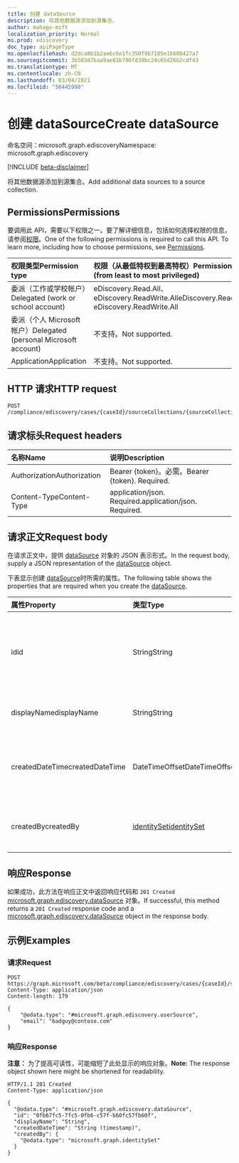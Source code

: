 ```yaml
---
title: 创建 dataSource
description: 将其他数据源添加到源集合。
author: mahage-msft
localization_priority: Normal
ms.prod: ediscovery
doc_type: apiPageType
ms.openlocfilehash: d2dca8b1b2ae6c6e1fc350f9b7185e16608427a7
ms.sourcegitcommit: 3b583d7baa9ae81b796fd30bc24c65d26b2cdf43
ms.translationtype: MT
ms.contentlocale: zh-CN
ms.lasthandoff: 03/04/2021
ms.locfileid: "50445998"
---
```

# <a name="create-datasource"></a><span data-ttu-id="4904d-103">创建 dataSource</span><span class="sxs-lookup"><span data-stu-id="4904d-103">Create dataSource</span></span>

<span data-ttu-id="4904d-104">命名空间：microsoft.graph.ediscovery</span><span class="sxs-lookup"><span data-stu-id="4904d-104">Namespace: microsoft.graph.ediscovery</span></span>

[!INCLUDE [beta-disclaimer](../../includes/beta-disclaimer.md)]

<span data-ttu-id="4904d-105">将其他数据源添加到源集合。</span><span class="sxs-lookup"><span data-stu-id="4904d-105">Add additional data sources to a source collection.</span></span>

## <a name="permissions"></a><span data-ttu-id="4904d-106">Permissions</span><span class="sxs-lookup"><span data-stu-id="4904d-106">Permissions</span></span>

<span data-ttu-id="4904d-p101">要调用此 API，需要以下权限之一。要了解详细信息，包括如何选择权限的信息，请参阅[权限](/graph/permissions-reference)。</span><span class="sxs-lookup"><span data-stu-id="4904d-p101">One of the following permissions is required to call this API. To learn more, including how to choose permissions, see [Permissions](/graph/permissions-reference).</span></span>

|<span data-ttu-id="4904d-109">权限类型</span><span class="sxs-lookup"><span data-stu-id="4904d-109">Permission type</span></span>|<span data-ttu-id="4904d-110">权限（从最低特权到最高特权）</span><span class="sxs-lookup"><span data-stu-id="4904d-110">Permissions (from least to most privileged)</span></span>|
|:---|:---|
|<span data-ttu-id="4904d-111">委派（工作或学校帐户）</span><span class="sxs-lookup"><span data-stu-id="4904d-111">Delegated (work or school account)</span></span>|<span data-ttu-id="4904d-112">eDiscovery.Read.All、eDiscovery.ReadWrite.All</span><span class="sxs-lookup"><span data-stu-id="4904d-112">eDiscovery.Read.All, eDiscovery.ReadWrite.All</span></span>|
|<span data-ttu-id="4904d-113">委派（个人 Microsoft 帐户）</span><span class="sxs-lookup"><span data-stu-id="4904d-113">Delegated (personal Microsoft account)</span></span>|<span data-ttu-id="4904d-114">不支持。</span><span class="sxs-lookup"><span data-stu-id="4904d-114">Not supported.</span></span>|
|<span data-ttu-id="4904d-115">Application</span><span class="sxs-lookup"><span data-stu-id="4904d-115">Application</span></span>|<span data-ttu-id="4904d-116">不支持。</span><span class="sxs-lookup"><span data-stu-id="4904d-116">Not supported.</span></span>|

## <a name="http-request"></a><span data-ttu-id="4904d-117">HTTP 请求</span><span class="sxs-lookup"><span data-stu-id="4904d-117">HTTP request</span></span>

<!-- {
  "blockType": "ignored"
}
-->

``` http
POST /compliance/ediscovery/cases/{caseId}/sourceCollections/{sourceCollectionId}/additionalSources
```

## <a name="request-headers"></a><span data-ttu-id="4904d-118">请求标头</span><span class="sxs-lookup"><span data-stu-id="4904d-118">Request headers</span></span>

|<span data-ttu-id="4904d-119">名称</span><span class="sxs-lookup"><span data-stu-id="4904d-119">Name</span></span>|<span data-ttu-id="4904d-120">说明</span><span class="sxs-lookup"><span data-stu-id="4904d-120">Description</span></span>|
|:---|:---|
|<span data-ttu-id="4904d-121">Authorization</span><span class="sxs-lookup"><span data-stu-id="4904d-121">Authorization</span></span>|<span data-ttu-id="4904d-p102">Bearer {token}。必需。</span><span class="sxs-lookup"><span data-stu-id="4904d-p102">Bearer {token}. Required.</span></span>|
|<span data-ttu-id="4904d-124">Content-Type</span><span class="sxs-lookup"><span data-stu-id="4904d-124">Content-Type</span></span>|<span data-ttu-id="4904d-p103">application/json. Required.</span><span class="sxs-lookup"><span data-stu-id="4904d-p103">application/json. Required.</span></span>|

## <a name="request-body"></a><span data-ttu-id="4904d-127">请求正文</span><span class="sxs-lookup"><span data-stu-id="4904d-127">Request body</span></span>

<span data-ttu-id="4904d-128">在请求正文中，提供 [dataSource](../resources/ediscovery-datasource.md) 对象的 JSON 表示形式。</span><span class="sxs-lookup"><span data-stu-id="4904d-128">In the request body, supply a JSON representation of the [dataSource](../resources/ediscovery-datasource.md) object.</span></span>

<span data-ttu-id="4904d-129">下表显示创建 [dataSource](../resources/ediscovery-datasource.md)时所需的属性。</span><span class="sxs-lookup"><span data-stu-id="4904d-129">The following table shows the properties that are required when you create the [dataSource](../resources/ediscovery-datasource.md).</span></span>

|<span data-ttu-id="4904d-130">属性</span><span class="sxs-lookup"><span data-stu-id="4904d-130">Property</span></span>|<span data-ttu-id="4904d-131">类型</span><span class="sxs-lookup"><span data-stu-id="4904d-131">Type</span></span>|<span data-ttu-id="4904d-132">说明</span><span class="sxs-lookup"><span data-stu-id="4904d-132">Description</span></span>|
|:---|:---|:---|
|<span data-ttu-id="4904d-133">id</span><span class="sxs-lookup"><span data-stu-id="4904d-133">id</span></span>|<span data-ttu-id="4904d-134">String</span><span class="sxs-lookup"><span data-stu-id="4904d-134">String</span></span>|<span data-ttu-id="4904d-135">[sourceCollection](../resources/ediscovery-sourcecollection.md)案例的 ID。</span><span class="sxs-lookup"><span data-stu-id="4904d-135">The ID for [sourceCollection](../resources/ediscovery-sourcecollection.md) case.</span></span> <span data-ttu-id="4904d-136">只读。</span><span class="sxs-lookup"><span data-stu-id="4904d-136">Read-only.</span></span> <span data-ttu-id="4904d-137">继承自 [实体](../resources/entity.md)</span><span class="sxs-lookup"><span data-stu-id="4904d-137">Inherited from [entity](../resources/entity.md)</span></span>|
|<span data-ttu-id="4904d-138">displayName</span><span class="sxs-lookup"><span data-stu-id="4904d-138">displayName</span></span>|<span data-ttu-id="4904d-139">String</span><span class="sxs-lookup"><span data-stu-id="4904d-139">String</span></span>|<span data-ttu-id="4904d-140">[sourceCollection 的名称](../resources/ediscovery-sourcecollection.md)</span><span class="sxs-lookup"><span data-stu-id="4904d-140">The name of the [sourceCollection](../resources/ediscovery-sourcecollection.md)</span></span>|
|<span data-ttu-id="4904d-141">createdDateTime</span><span class="sxs-lookup"><span data-stu-id="4904d-141">createdDateTime</span></span>|<span data-ttu-id="4904d-142">DateTimeOffset</span><span class="sxs-lookup"><span data-stu-id="4904d-142">DateTimeOffset</span></span>|<span data-ttu-id="4904d-143">创建 [sourceCollection 的](../resources/ediscovery-sourcecollection.md) 日期和时间。</span><span class="sxs-lookup"><span data-stu-id="4904d-143">The date and time when the [sourceCollection](../resources/ediscovery-sourcecollection.md) was created.</span></span>|
|<span data-ttu-id="4904d-144">createdBy</span><span class="sxs-lookup"><span data-stu-id="4904d-144">createdBy</span></span>|[<span data-ttu-id="4904d-145">identitySet</span><span class="sxs-lookup"><span data-stu-id="4904d-145">identitySet</span></span>](../resources/identityset.md)|<span data-ttu-id="4904d-146">创建 [sourceCollection 的用户](../resources/ediscovery-sourcecollection.md)。</span><span class="sxs-lookup"><span data-stu-id="4904d-146">The user who created the [sourceCollection](../resources/ediscovery-sourcecollection.md).</span></span>|

## <a name="response"></a><span data-ttu-id="4904d-147">响应</span><span class="sxs-lookup"><span data-stu-id="4904d-147">Response</span></span>

<span data-ttu-id="4904d-148">如果成功，此方法在响应正文中返回响应代码和 `201 Created` [microsoft.graph.ediscovery.dataSource](../resources/ediscovery-datasource.md) 对象。</span><span class="sxs-lookup"><span data-stu-id="4904d-148">If successful, this method returns a `201 Created` response code and a [microsoft.graph.ediscovery.dataSource](../resources/ediscovery-datasource.md) object in the response body.</span></span>

## <a name="examples"></a><span data-ttu-id="4904d-149">示例</span><span class="sxs-lookup"><span data-stu-id="4904d-149">Examples</span></span>

### <a name="request"></a><span data-ttu-id="4904d-150">请求</span><span class="sxs-lookup"><span data-stu-id="4904d-150">Request</span></span>

<!-- {
  "blockType": "request",
  "name": "create_datasource_from_"
}
-->

``` http
POST https://graph.microsoft.com/beta/compliance/ediscovery/cases/{caseId}/sourceCollections/{sourceCollectionId}/additionalSources
Content-Type: application/json
Content-length: 179

{
    "@odata.type": "#microsoft.graph.ediscovery.userSource",
    "email": "badguy@contoso.com"
}
```

### <a name="response"></a><span data-ttu-id="4904d-151">响应</span><span class="sxs-lookup"><span data-stu-id="4904d-151">Response</span></span>

<span data-ttu-id="4904d-152">**注意：** 为了提高可读性，可能缩短了此处显示的响应对象。</span><span class="sxs-lookup"><span data-stu-id="4904d-152">**Note:** The response object shown here might be shortened for readability.</span></span>
<!-- {
  "blockType": "response",
  "truncated": true,
  "@odata.type": "microsoft.graph.ediscovery.dataSource"
}
-->

``` http
HTTP/1.1 201 Created
Content-Type: application/json

{
  "@odata.type": "#microsoft.graph.ediscovery.dataSource",
  "id": "0fb67fc5-7fc5-0fb6-c57f-b60fc57fb60f",
  "displayName": "String",
  "createdDateTime": "String (timestamp)",
  "createdBy": {
    "@odata.type": "microsoft.graph.identitySet"
  }
}
```
